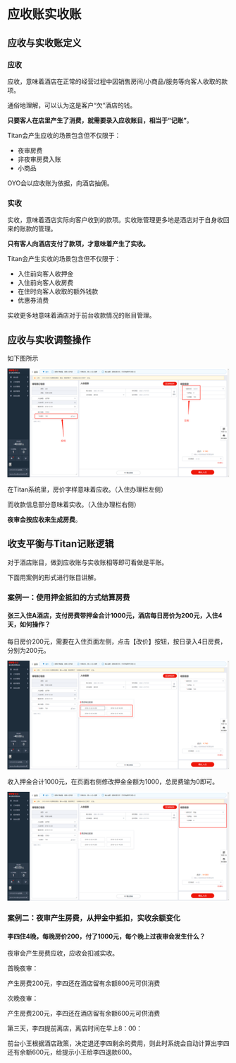 # 应收账实收账

## 应收与实收账定义

### 应收

应收，意味着酒店在正常的经营过程中因销售房间/小商品/服务等向客人收取的款项。

通俗地理解，可以认为这是客户“欠”酒店的钱。

**只要客人在店里产生了消费，就需要录入应收账目，相当于“记账”**。

Titan会产生应收的场景包含但不仅限于：

* 夜审房费
* 非夜审房费入账
* 小商品

OYO会以应收账为依据，向酒店抽佣。

### 实收

实收，意味着酒店实际向客户收到的款项。实收账管理更多地是酒店对于自身收回来的账款的管理。

**只有客人向酒店支付了款项，才意味着产生了实收。**

Titan会产生实收的场景包含但不仅限于：

* 入住前向客人收押金
* 入住前向客人收房费
* 在住时向客人收取的额外钱款
* 优惠券消费

实收更多地意味着酒店对于前台收款情况的账目管理。

## 应收与实收调整操作

如下图所示

![&#x5E94;&#x6536;&#x8D26;&#x4E0E;&#x5B9E;&#x6536;&#x8D26;](../../.gitbook/assets/image%20%28300%29.png)

  
在Titan系统里，房价字样意味着应收。（入住办理栏左侧）

而收款信息部分意味着实收。（入住办理栏右侧）

**夜审会按应收来生成房费**。

## 收支平衡与Titan记账逻辑

对于酒店账目，做到应收账与实收账相等即可看做是平账。

下面用案例的形式进行账目讲解。

### 案例一：使用押金抵扣的方式结算房费

#### 张三入住A酒店，支付房费带押金合计1000元，酒店每日房价为200元，入住4天，如何操作？

每日房价200元，需要在入住页面左侧，点击【改价】按钮，按日录入4日房费，分别为200元。

![&#x9875;&#x9762;&#x5DE6;&#x4FA7;&#x4FEE;&#x6539;&#x623F;&#x4EF7;&#xFF0C;&#x8C03;&#x6574;&#x5E94;&#x6536;](../../.gitbook/assets/image%20%28292%29.png)

收入押金合计1000元，在页面右侧修改押金金额为1000，总房费输为0即可。

![&#x9875;&#x9762;&#x53F3;&#x4FA7;&#x4FEE;&#x6539;&#x91D1;&#x989D;&#xFF0C;&#x8C03;&#x6574;&#x5B9E;&#x6536;](../../.gitbook/assets/image%20%2836%29.png)

### 案例二：夜审产生房费，从押金中抵扣，实收余额变化

#### 李四住4晚，每晚房价200，付了1000元，每个晚上过夜审会发生什么？

夜审会产生房费应收，应收会扣减实收。

首晚夜审：

产生房费200元，李四还在酒店留有余额800元可供消费

次晚夜审：

产生房费200元，李四还在酒店留有余额600元可供消费

第三天，李四提前离店，离店时间在早上8：00：

前台小王根据酒店政策，决定退还李四剩余的费用，则此时系统会自动计算出李四还有余额600元，给提示小王给李四退款600。



